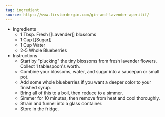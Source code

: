 ```yaml
---
tag: ingredient
source: https://www.firstordergin.com/gin-and-lavender-aperitif/
---
```


- Ingredients
	- 1 Tbsp. Fresh [[Lavender]] blossoms
	- 1 Cup [[Sugar]]
	- 1 Cup Water
	- 2-5 Whole Blueberries
- Instructions
	- Start by "plucking" the tiny blossoms from fresh lavender flowers. Collect 1 tablespoon's worth.
	- Combine your blossoms, water, and sugar into a saucepan or small pot.
	- Add some whole blueberries if you want a deeper color to your finished syrup.
	- Bring all of this to a boil, then reduce to a simmer.
	- Simmer for 10 minutes, then remove from heat and cool thoroughly.
	- Strain and funnel into a glass container.
	- Store in the fridge.